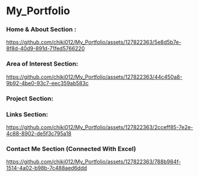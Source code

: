 # My_Portfolio

### Home & About Section :

https://github.com/chiki012/My_Portfolio/assets/127822363/5e8d5b7e-8f8d-40d9-891d-71fed5766220

### Area of Interest Section:

https://github.com/chiki012/My_Portfolio/assets/127822363/44c450a8-9b92-4be0-93c7-eec359ab583c

### Project Section:


### Links Section:
https://github.com/chiki012/My_Portfolio/assets/127822363/2cceff85-7e2e-4c88-8902-de5f3c795a18


### Contact Me Section (Connected With Excel)

https://github.com/chiki012/My_Portfolio/assets/127822363/788b984f-1514-4a02-b98b-7c488aed6ddd


